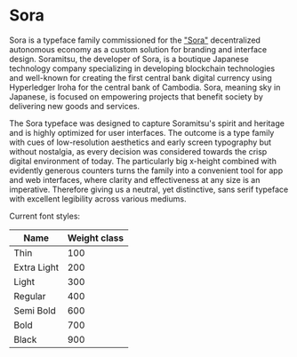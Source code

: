 # Sora

Sora is a typeface family commissioned for the ["Sora"](https://sora.org/) decentralized autonomous economy as a custom solution for branding and interface design. Soramitsu, the developer of Sora, is a boutique Japanese technology company specializing in developing blockchain technologies and well-known for creating the first central bank digital currency using Hyperledger Iroha for the central bank of Cambodia. Sora, meaning sky in Japanese, is focused on empowering projects that benefit society by delivering new goods and services.

The Sora typeface was designed to capture Soramitsu's spirit and heritage and is highly optimized for user interfaces. The outcome is a type family with cues of low-resolution aesthetics and early screen typography but without nostalgia, as every decision was considered towards the crisp digital environment of today. The particularly big x-height combined with evidently generous counters turns the family into a convenient tool for app and web interfaces, where clarity and effectiveness at any size is an imperative. Therefore giving us a neutral, yet distinctive, sans serif typeface with excellent legibility across various mediums.

Current font styles:

| Name                 | Weight class
| -------------------- | ----------------
| Thin                 | 100
| Extra Light          | 200
| Light                | 300
| Regular              | 400
| Semi Bold            | 600
| Bold                 | 700
| Black                | 900
